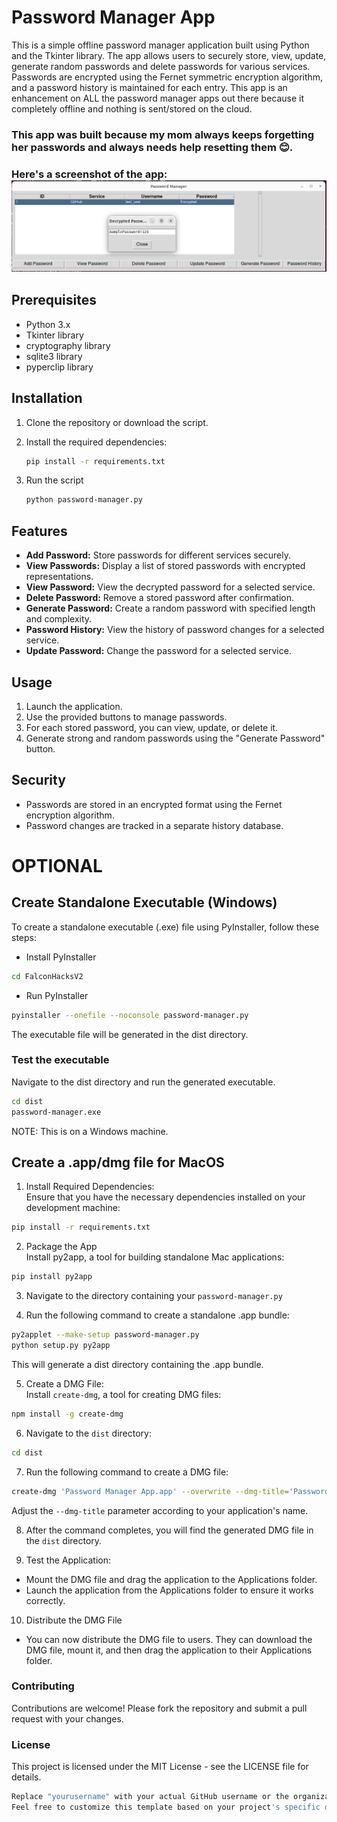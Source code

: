 # Password Manager App

This is a simple offline password manager application built using Python and the Tkinter library. The app allows users to securely store, view, update, generate random passwords and delete passwords for various services. Passwords are encrypted using the Fernet symmetric encryption algorithm, and a password history is maintained for each entry. This app is an enhancement on ALL the password manager apps out there because it completely offline and nothing is sent/stored on the cloud. 
### **This app was built because my mom always keeps forgetting her passwords and always needs help resetting them 😊.**

### Here's a screenshot of the app: <br/>![screenshot](Screenshot.png)

## Prerequisites

- Python 3.x
- Tkinter library
- cryptography library
- sqlite3 library
- pyperclip library

## Installation

1. Clone the repository or download the script.
2. Install the required dependencies:

   ```bash
   pip install -r requirements.txt
   ```

3. Run the script
    ```bash
    python password-manager.py
    ```
## Features

- **Add Password:** Store passwords for different services securely.
- **View Passwords:** Display a list of stored passwords with encrypted representations.
- **View Password:** View the decrypted password for a selected service.
- **Delete Password:** Remove a stored password after confirmation.
- **Generate Password:** Create a random password with specified length and complexity.
- **Password History:** View the history of password changes for a selected service.
- **Update Password:** Change the password for a selected service.

## Usage
1. Launch the application.
2. Use the provided buttons to manage passwords.
3. For each stored password, you can view, update, or delete it.
4. Generate strong and random passwords using the "Generate Password" button.

## Security
- Passwords are stored in an encrypted format using the Fernet encryption algorithm.
- Password changes are tracked in a separate history database.

# OPTIONAL
## Create Standalone Executable (Windows)
To create a standalone executable (.exe) file using PyInstaller, follow these steps:
- Install PyInstaller
```bash
cd FalconHacksV2
```

- Run PyInstaller
```bash
pyinstaller --onefile --noconsole password-manager.py
```

The executable file will be generated in the dist directory.

### Test the executable
Navigate to the dist directory and run the generated executable.
```bash
cd dist
password-manager.exe
```

NOTE: This is on a Windows machine.

## Create a .app/dmg file for MacOS
1. Install Required Dependencies: <br/>
Ensure that you have the necessary dependencies installed on your development machine:
```bash
pip install -r requirements.txt
```
2. Package the App<br/>
Install py2app, a tool for building standalone Mac applications:
```bash
pip install py2app
```

3. Navigate to the directory containing your `password-manager.py`

4. Run the following command to create a standalone .app bundle:
```bash
py2applet --make-setup password-manager.py
python setup.py py2app
```
This will generate a dist directory containing the .app bundle.

5. Create a DMG File: <br/>
Install `create-dmg`, a tool for creating DMG files:
```bash
npm install -g create-dmg
```

6. Navigate to the `dist` directory:
```bash
cd dist
```

7. Run the following command to create a DMG file:
```bash
create-dmg 'Password Manager App.app' --overwrite --dmg-title='Password Manager App'
```
Adjust the `--dmg-title` parameter according to your application's name.

8. After the command completes, you will find the generated DMG file in the `dist` directory.

9. Test the Application:<br/>
- Mount the DMG file and drag the application to the Applications folder.
- Launch the application from the Applications folder to ensure it works correctly.

10. Distribute the DMG File<br/>
- You can now distribute the DMG file to users. They can download the DMG file, mount it, and then drag the application to their Applications folder.


### Contributing
Contributions are welcome! Please fork the repository and submit a pull request with your changes.

### License
This project is licensed under the MIT License - see the LICENSE file for details.
```bash
Replace "yourusername" with your actual GitHub username or the organization name where you host the repository.
Feel free to customize this template based on your project's specific details and requirements. Add more sections if needed, such as "Troubleshooting," "Testing," or "Acknowledgments." The goal is to provide clear and comprehensive information for users and potential contributors.

```
